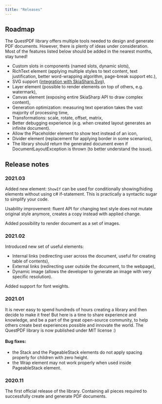 ```yaml
---
title: "Releases"
---
```


## Roadmap

The QuestPDF library offers multiple tools needed to design and generate PDF documents. However, there is plenty of ideas under consideration. Most of the features listed below should be added in the nearest months, stay tuned!

- Custom slots in components (named slots, dynamic slots),
- RichText element (applying multiple styles to text content, text justification, better word-wrapping algorithm, page-break support etc.),
- SVG support ([integration with SkiaSharp.Svg](https://www.nuget.org/packages/SkiaSharp.Svg/)),
- Layer element (possible to render elements on top of others, e.g. watermark),
- Canvas element (exposing entire SkiaSharp API to draw complex content),
- Generation optimization: measuring text operation takes the vast majority of processing time,
- Transformations: scale, rotate, offset, matrix,
- Better debugging experience (e.g. when created layout generates an infinite document).
- Allow the Placeholder element to show text instead of an icon,
- Divider element (replacement for applying border in some scenarios),
- The library should return the generated document even if DocumentLayoutException is thrown (to better understand the issue).


## Release notes

### 2021.03

Added new element: `ShowIf` can be used for conditionally showing/hiding elements without using c# if-statement. This is practically a syntactic sugar to simplify your code.

Usability improvement: fluent API for changing text style does not mutate original style anymore, creates a copy instead with applied change.

Added possibility to render document as a set of images.

### 2021.02

Introduced new set of useful elements:
- Internal links (redirecting user across the document, useful for creating table of contents),
- External links (redirecting user outside the document, to the webpage),
- Dynamic image (allows the developer to generate an image with very specific resolution).

Added support for font weights.

### 2021.01

It is never easy to spend hundreds of hours creating a library and then decide to make it free! But here is a time to share experience and knowledge, and be a part of the great open-source community, to help others create best experiences possible and innovate the world. The QuestPDF library is now published under MIT license :)

#### Bug fixes:
- the Stack and the PageableStack elements do not apply spacing properly for children with zero height.
- the Wrap element may not work properly when used inside PageableStack element.


### 2020.11

The first official release of the library. Containing all pieces required to successfully create and generate PDF documents. 
